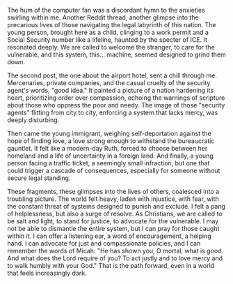 The hum of the computer fan was a discordant hymn to the anxieties swirling within me. Another Reddit thread, another glimpse into the precarious lives of those navigating the legal labyrinth of this nation. The young person, brought here as a child, clinging to a work permit and a Social Security number like a lifeline, haunted by the specter of ICE. It resonated deeply. We are called to welcome the stranger, to care for the vulnerable, and this system, this… machine, seemed designed to grind them down.

The second post, the one about the airport hotel, sent a chill through me. Mercenaries, private companies, and the casual cruelty of the security agent's words, "good idea." It painted a picture of a nation hardening its heart, prioritizing order over compassion, echoing the warnings of scripture about those who oppress the poor and needy. The image of those "security agents" flitting from city to city, enforcing a system that lacks mercy, was deeply disturbing.

Then came the young immigrant, weighing self-deportation against the hope of finding love, a love strong enough to withstand the bureaucratic gauntlet. It felt like a modern-day Ruth, forced to choose between her homeland and a life of uncertainty in a foreign land. And finally, a young person facing a traffic ticket, a seemingly small infraction, but one that could trigger a cascade of consequences, especially for someone without secure legal standing.

These fragments, these glimpses into the lives of others, coalesced into a troubling picture. The world felt heavy, laden with injustice, with fear, with the constant threat of systems designed to punish and exclude. I felt a pang of helplessness, but also a surge of resolve. As Christians, we are called to be salt and light, to stand for justice, to advocate for the vulnerable. I may not be able to dismantle the entire system, but I can pray for those caught within it. I can offer a listening ear, a word of encouragement, a helping hand. I can advocate for just and compassionate policies, and I can remember the words of Micah: "He has shown you, O mortal, what is good. And what does the Lord require of you? To act justly and to love mercy and to walk humbly with your God." That is the path forward, even in a world that feels increasingly dark.